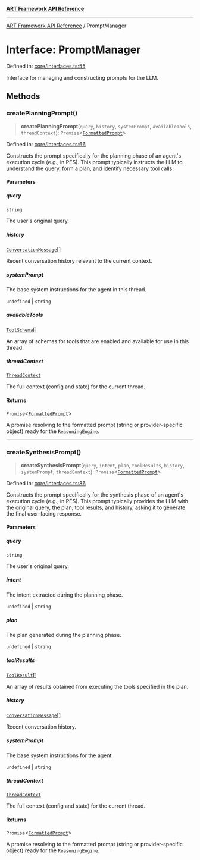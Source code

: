 [**ART Framework API Reference**](../README.md)

***

[ART Framework API Reference](../README.md) / PromptManager

# Interface: PromptManager

Defined in: [core/interfaces.ts:55](https://github.com/hashangit/ART/blob/f2c01fe8faa76ca4df3209539d95509aac02e476/src/core/interfaces.ts#L55)

Interface for managing and constructing prompts for the LLM.

## Methods

### createPlanningPrompt()

> **createPlanningPrompt**(`query`, `history`, `systemPrompt`, `availableTools`, `threadContext`): `Promise`\<[`FormattedPrompt`](../type-aliases/FormattedPrompt.md)\>

Defined in: [core/interfaces.ts:66](https://github.com/hashangit/ART/blob/f2c01fe8faa76ca4df3209539d95509aac02e476/src/core/interfaces.ts#L66)

Constructs the prompt specifically for the planning phase of an agent's execution cycle (e.g., in PES).
This prompt typically instructs the LLM to understand the query, form a plan, and identify necessary tool calls.

#### Parameters

##### query

`string`

The user's original query.

##### history

[`ConversationMessage`](ConversationMessage.md)[]

Recent conversation history relevant to the current context.

##### systemPrompt

The base system instructions for the agent in this thread.

`undefined` | `string`

##### availableTools

[`ToolSchema`](ToolSchema.md)[]

An array of schemas for tools that are enabled and available for use in this thread.

##### threadContext

[`ThreadContext`](ThreadContext.md)

The full context (config and state) for the current thread.

#### Returns

`Promise`\<[`FormattedPrompt`](../type-aliases/FormattedPrompt.md)\>

A promise resolving to the formatted prompt (string or provider-specific object) ready for the `ReasoningEngine`.

***

### createSynthesisPrompt()

> **createSynthesisPrompt**(`query`, `intent`, `plan`, `toolResults`, `history`, `systemPrompt`, `threadContext`): `Promise`\<[`FormattedPrompt`](../type-aliases/FormattedPrompt.md)\>

Defined in: [core/interfaces.ts:86](https://github.com/hashangit/ART/blob/f2c01fe8faa76ca4df3209539d95509aac02e476/src/core/interfaces.ts#L86)

Constructs the prompt specifically for the synthesis phase of an agent's execution cycle (e.g., in PES).
This prompt typically provides the LLM with the original query, the plan, tool results, and history, asking it to generate the final user-facing response.

#### Parameters

##### query

`string`

The user's original query.

##### intent

The intent extracted during the planning phase.

`undefined` | `string`

##### plan

The plan generated during the planning phase.

`undefined` | `string`

##### toolResults

[`ToolResult`](ToolResult.md)[]

An array of results obtained from executing the tools specified in the plan.

##### history

[`ConversationMessage`](ConversationMessage.md)[]

Recent conversation history.

##### systemPrompt

The base system instructions for the agent.

`undefined` | `string`

##### threadContext

[`ThreadContext`](ThreadContext.md)

The full context (config and state) for the current thread.

#### Returns

`Promise`\<[`FormattedPrompt`](../type-aliases/FormattedPrompt.md)\>

A promise resolving to the formatted prompt (string or provider-specific object) ready for the `ReasoningEngine`.
